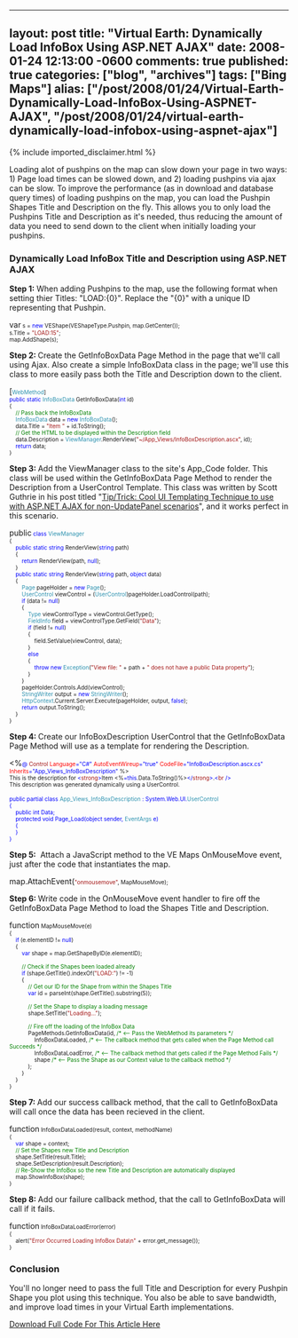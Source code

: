   ---
  layout: post
  title: "Virtual Earth: Dynamically Load InfoBox Using ASP.NET AJAX"
  date: 2008-01-24 12:13:00 -0600
  comments: true
  published: true
  categories: ["blog", "archives"]
  tags: ["Bing Maps"]
  alias: ["/post/2008/01/24/Virtual-Earth-Dynamically-Load-InfoBox-Using-ASPNET-AJAX", "/post/2008/01/24/virtual-earth-dynamically-load-infobox-using-aspnet-ajax"]
  ---
<!-- more -->
{% include imported_disclaimer.html %}
<p>Loading alot of pushpins on the map can slow down your page in two ways: 1) Page load times can be slowed down, and 2) loading pushpins via ajax can be slow. To improve the performance (as in download and database query times)&nbsp;of loading pushpins on the map, you can load the Pushpin Shapes Title and Description on the fly. This allows you to only load the Pushpins Title and Description as it's needed, thus reducing the amount of data you need to send down to the client when initially loading your pushpins.</p>
<h3>Dynamically Load InfoBox Title and Description using ASP.NET AJAX</h3>
<p><strong>Step 1:</strong> When adding Pushpins to the map, use the following format when setting thier Titles: "LOAD:{0}". Replace the "{0}" with a unique ID representing that Pushpin.</p>
<p><span style="color: #0000ff; font-size: x-small;">
<p>var<span style="font-size: x-small;"> s = </span><span style="color: #0000ff; font-size: x-small;">new</span><span style="font-size: x-small;"> VEShape(VEShapeType.Pushpin, map.GetCenter());<br /> s.Title = </span><span style="color: #a31515; font-size: x-small;">"LOAD:15"</span><span style="font-size: x-small;">;<br /> map.AddShape(s);</span></p>
</span></p>
<p><strong>Step 2: </strong>Create the GetInfoBoxData Page Method in the page that we'll call using Ajax. Also create a simple InfoBoxData class in the page; we'll use this class to more easily pass both the Title and Description down to the client.</p>
<p><span style="font-size: x-small;">
<p>[<span style="color: #2b91af; font-size: x-small;">WebMethod</span><span style="font-size: x-small;">]<br /> </span><span style="color: #0000ff; font-size: x-small;">public</span><span style="font-size: x-small;"> </span><span style="color: #0000ff; font-size: x-small;">static</span><span style="font-size: x-small;"> </span><span style="color: #2b91af; font-size: x-small;">InfoBoxData</span><span style="font-size: x-small;"> GetInfoBoxData(</span><span style="color: #0000ff; font-size: x-small;">int</span><span style="font-size: x-small;"> id)<br /> {<br /> </span><span style="color: #008000; font-size: x-small;"><span style="color: #0000ff;">&nbsp;&nbsp;&nbsp; </span>// Pass back the InfoBoxData<br /> </span><span style="color: #2b91af; font-size: x-small;"><span style="color: #0000ff;">&nbsp;&nbsp;&nbsp; </span>InfoBoxData</span><span style="font-size: x-small;"> data = </span><span style="color: #0000ff; font-size: x-small;">new</span><span style="font-size: x-small;"> </span><span style="color: #2b91af; font-size: x-small;">InfoBoxData</span><span style="font-size: x-small;">();<br /> <span style="color: #0000ff;">&nbsp;&nbsp;&nbsp; </span>data.Title = </span><span style="color: #a31515; font-size: x-small;">"Item "</span><span style="font-size: x-small;"> + id.ToString();<br /> </span><span style="color: #008000; font-size: x-small;"><span style="color: #0000ff;">&nbsp;&nbsp;&nbsp; </span>// Get the HTML to be displayed within the Description field<br /> </span><span style="font-size: x-small;"><span style="color: #0000ff;">&nbsp;&nbsp;&nbsp; </span>data.Description = </span><span style="color: #2b91af; font-size: x-small;">ViewManager</span><span style="font-size: x-small;">.RenderView(</span><span style="color: #a31515; font-size: x-small;">"~/App_Views/InfoBoxDescription.ascx"</span><span style="font-size: x-small;">, id);<br /> </span><span style="color: #0000ff; font-size: x-small;">&nbsp;&nbsp;&nbsp; return</span><span style="font-size: x-small;"> data;<br /> </span><span style="font-size: x-small;">}</span></p>
</span></p>
<p><strong>Step 3: </strong>Add the ViewManager class to the site's App_Code folder. This class will be used within the GetInfoBoxData Page Method to render the Description from a UserControl Template. This class was written by Scott Guthrie in his post titled "<a href="http://weblogs.asp.net/scottgu/archive/2006/10/22/Tip_2F00_Trick_3A00_-Cool-UI-Templating-Technique-to-use-with-ASP.NET-AJAX-for-non_2D00_UpdatePanel-scenarios.aspx">Tip/Trick: Cool UI Templating Technique to use with ASP.NET AJAX for non-UpdatePanel scenarios</a>", and it works perfect in this scenario.</p>
<p><span style="color: #0000ff; font-size: x-small;">
<p>public<span style="font-size: x-small;"> </span><span style="color: #0000ff; font-size: x-small;">class</span><span style="font-size: x-small;"> </span><span style="color: #2b91af; font-size: x-small;">ViewManager<br /> </span><span style="font-size: x-small;">{<br /> </span><span style="color: #0000ff; font-size: x-small;">&nbsp;&nbsp;&nbsp; public</span><span style="font-size: x-small;"> </span><span style="color: #0000ff; font-size: x-small;">static</span><span style="font-size: x-small;"> </span><span style="color: #0000ff; font-size: x-small;">string</span><span style="font-size: x-small;"> RenderView(</span><span style="color: #0000ff; font-size: x-small;">string</span><span style="font-size: x-small;"> path)<br /> <span style="color: #0000ff;">&nbsp;&nbsp;&nbsp; </span>{<br /> </span><span style="color: #0000ff; font-size: x-small;">&nbsp;&nbsp;&nbsp;&nbsp;&nbsp;&nbsp;&nbsp; return</span><span style="font-size: x-small;"> RenderView(path, </span><span style="color: #0000ff; font-size: x-small;">null</span><span style="font-size: x-small;">);<br /> <span style="color: #0000ff;">&nbsp;&nbsp;&nbsp;&nbsp;</span>}<br /> </span><span style="color: #0000ff; font-size: x-small;">&nbsp;&nbsp;&nbsp; public</span><span style="font-size: x-small;"> </span><span style="color: #0000ff; font-size: x-small;">static</span><span style="font-size: x-small;"> </span><span style="color: #0000ff; font-size: x-small;">string</span><span style="font-size: x-small;"> RenderView(</span><span style="color: #0000ff; font-size: x-small;">string</span><span style="font-size: x-small;"> path, </span><span style="color: #0000ff; font-size: x-small;">object</span><span style="font-size: x-small;"> data)<br /> <span style="color: #0000ff;">&nbsp;&nbsp;&nbsp; </span>{<br /> </span><span style="color: #2b91af; font-size: x-small;"><span style="color: #0000ff;">&nbsp;&nbsp;&nbsp;&nbsp;&nbsp;&nbsp;&nbsp; </span>Page</span><span style="font-size: x-small;"> pageHolder = </span><span style="color: #0000ff; font-size: x-small;">new</span><span style="font-size: x-small;"> </span><span style="color: #2b91af; font-size: x-small;">Page</span><span style="font-size: x-small;">();<br /> </span><span style="color: #2b91af; font-size: x-small;"><span style="color: #0000ff;">&nbsp;&nbsp;&nbsp;&nbsp;&nbsp;&nbsp;&nbsp; </span>UserControl</span><span style="font-size: x-small;"> viewControl = (</span><span style="color: #2b91af; font-size: x-small;">UserControl</span><span style="font-size: x-small;">)pageHolder.LoadControl(path);<br /> </span><span style="color: #0000ff; font-size: x-small;">&nbsp;&nbsp;&nbsp;&nbsp;&nbsp;&nbsp;&nbsp; if</span><span style="font-size: x-small;"> (data != </span><span style="color: #0000ff; font-size: x-small;">null</span><span style="font-size: x-small;">)<br /> <span style="color: #0000ff;">&nbsp;&nbsp;&nbsp;&nbsp;&nbsp;&nbsp;&nbsp; </span>{<br /> </span><span style="color: #2b91af; font-size: x-small;"><span style="color: #0000ff;">&nbsp;&nbsp;&nbsp;&nbsp;&nbsp;&nbsp;&nbsp;&nbsp;&nbsp;&nbsp;&nbsp; </span>Type</span><span style="font-size: x-small;"> viewControlType = viewControl.GetType();<br /> </span><span style="color: #2b91af; font-size: x-small;"><span style="color: #0000ff;">&nbsp;&nbsp;&nbsp;&nbsp;&nbsp;&nbsp;&nbsp;&nbsp;&nbsp;&nbsp;&nbsp; </span>FieldInfo</span><span style="font-size: x-small;"> field = viewControlType.GetField(</span><span style="color: #a31515; font-size: x-small;">"Data"</span><span style="font-size: x-small;">);<br /> </span><span style="color: #0000ff; font-size: x-small;">&nbsp;&nbsp;&nbsp;&nbsp;&nbsp;&nbsp;&nbsp;&nbsp;&nbsp;&nbsp;&nbsp; if</span><span style="font-size: x-small;"> (field != </span><span style="color: #0000ff; font-size: x-small;">null</span><span style="font-size: x-small;">)<br /> <span style="color: #0000ff;">&nbsp;&nbsp;&nbsp;&nbsp;&nbsp;&nbsp;&nbsp;&nbsp;&nbsp;&nbsp;&nbsp; </span>{<br /> <span style="color: #0000ff;">&nbsp;&nbsp;&nbsp;&nbsp;&nbsp;&nbsp;&nbsp;&nbsp;&nbsp;&nbsp;&nbsp;&nbsp;&nbsp;&nbsp;&nbsp; </span>field.SetValue(viewControl, data);<br /> <span style="color: #0000ff;">&nbsp;&nbsp;&nbsp;&nbsp;&nbsp;&nbsp;&nbsp;&nbsp;&nbsp;&nbsp;&nbsp; </span>}<br /> </span><span style="color: #0000ff; font-size: x-small;">&nbsp;&nbsp;&nbsp;&nbsp;&nbsp;&nbsp;&nbsp;&nbsp;&nbsp;&nbsp;&nbsp; else<br /> </span><span style="font-size: x-small;"><span style="color: #0000ff;">&nbsp;&nbsp;&nbsp;&nbsp;&nbsp;&nbsp;&nbsp;&nbsp;&nbsp;&nbsp;&nbsp; </span>{<br /> </span><span style="color: #0000ff; font-size: x-small;">&nbsp;&nbsp;&nbsp;&nbsp;&nbsp;&nbsp;&nbsp;&nbsp;&nbsp;&nbsp;&nbsp;&nbsp;&nbsp;&nbsp;&nbsp; throw</span><span style="font-size: x-small;"> </span><span style="color: #0000ff; font-size: x-small;">new</span><span style="font-size: x-small;"> </span><span style="color: #2b91af; font-size: x-small;">Exception</span><span style="font-size: x-small;">(</span><span style="color: #a31515; font-size: x-small;">"View file: "</span><span style="font-size: x-small;"> + path + </span><span style="color: #a31515; font-size: x-small;">" does not have a public Data property"</span><span style="font-size: x-small;">);<br /> <span style="color: #0000ff;">&nbsp;&nbsp;&nbsp;&nbsp;&nbsp;&nbsp;&nbsp;&nbsp;&nbsp;&nbsp;&nbsp; </span>}<br /> <span style="color: #0000ff;">&nbsp;&nbsp;&nbsp;&nbsp;&nbsp;&nbsp;&nbsp; </span>}<br /> <span style="color: #0000ff;">&nbsp;&nbsp;&nbsp;&nbsp;&nbsp;&nbsp;&nbsp; </span>pageHolder.Controls.Add(viewControl);<br /> </span><span style="color: #2b91af; font-size: x-small;"><span style="color: #0000ff;">&nbsp;&nbsp;&nbsp;&nbsp;&nbsp;&nbsp;&nbsp; </span>StringWriter</span><span style="font-size: x-small;"> output = </span><span style="color: #0000ff; font-size: x-small;">new</span><span style="font-size: x-small;"> </span><span style="color: #2b91af; font-size: x-small;">StringWriter</span><span style="font-size: x-small;">();<br /> </span><span style="color: #2b91af; font-size: x-small;"><span style="color: #0000ff;">&nbsp;&nbsp;&nbsp;&nbsp;&nbsp;&nbsp;&nbsp; </span>HttpContext</span><span style="font-size: x-small;">.Current.Server.Execute(pageHolder, output, </span><span style="color: #0000ff; font-size: x-small;">false</span><span style="font-size: x-small;">);<br /> </span><span style="color: #0000ff; font-size: x-small;">&nbsp;&nbsp;&nbsp;&nbsp;&nbsp;&nbsp;&nbsp; return</span><span style="font-size: x-small;"> output.ToString();<br /> <span style="color: #0000ff;">&nbsp;&nbsp;&nbsp; </span>}<br /> }</span></p>
</span></p>
<p><strong>Step 4: </strong>Create our InfoBoxDescription UserControl that the GetInfoBoxData Page Method will use as a template for rendering the Description.</p>
<p><span style="font-size: x-small;">
<p>&lt;%<span style="color: #0000ff; font-size: x-small;">@</span><span style="font-size: x-small;"> </span><span style="color: #a31515; font-size: x-small;">Control</span><span style="font-size: x-small;"> </span><span style="color: #ff0000; font-size: x-small;">Language</span><span style="color: #0000ff; font-size: x-small;">="C#"</span><span style="font-size: x-small;"> </span><span style="color: #ff0000; font-size: x-small;">AutoEventWireup</span><span style="color: #0000ff; font-size: x-small;">="true"</span><span style="font-size: x-small;"> </span><span style="color: #ff0000; font-size: x-small;">CodeFile</span><span style="color: #0000ff; font-size: x-small;">="InfoBoxDescription.ascx.cs"</span><span style="font-size: x-small;"> </span><span style="color: #ff0000; font-size: x-small;">Inherits</span><span style="color: #0000ff; font-size: x-small;">="App_Views_InfoBoxDescription"</span><span style="font-size: x-small;"> %&gt;<br /> This is the description for </span><span style="color: #0000ff; font-size: x-small;">&lt;</span><span style="color: #a31515; font-size: x-small;">strong</span><span style="color: #0000ff; font-size: x-small;">&gt;</span><span style="font-size: x-small;">Item &lt;%</span><span style="color: #0000ff; font-size: x-small;">=this</span><span style="font-size: x-small;">.Data.ToString()%&gt;</span><span style="color: #0000ff; font-size: x-small;">&lt;/</span><span style="color: #a31515; font-size: x-small;">strong</span><span style="color: #0000ff; font-size: x-small;">&gt;</span><span style="font-size: x-small;">.</span><span style="color: #0000ff; font-size: x-small;">&lt;</span><span style="color: #a31515; font-size: x-small;">br</span><span style="font-size: x-small;"> </span><span style="color: #0000ff; font-size: x-small;">/&gt;<br /> </span><span style="font-size: x-small;">This description was generated dynamically using a UserControl.</span></p>
</span><span style="color: #0000ff; font-size: x-small;">
<p>public<span style="font-size: x-small;"> </span><span style="color: #0000ff; font-size: x-small;">partial</span><span style="font-size: x-small;"> </span><span style="color: #0000ff; font-size: x-small;">class</span><span style="font-size: x-small;"> </span><span style="color: #2b91af; font-size: x-small;">App_Views_InfoBoxDescription</span><span style="font-size: x-small;"> : System.Web.UI.</span><span style="color: #2b91af; font-size: x-small;">UserControl<br /> </span><span style="font-size: x-small;">{<br /> </span><span style="color: #0000ff; font-size: x-small;">&nbsp;&nbsp;&nbsp; public</span><span style="font-size: x-small;"> </span><span style="color: #0000ff; font-size: x-small;">int</span><span style="font-size: x-small;"> Data;<br /> </span><span style="color: #0000ff; font-size: x-small;">&nbsp;&nbsp;&nbsp; protected</span><span style="font-size: x-small;"> </span><span style="color: #0000ff; font-size: x-small;">void</span><span style="font-size: x-small;"> Page_Load(</span><span style="color: #0000ff; font-size: x-small;">object</span><span style="font-size: x-small;"> sender, </span><span style="color: #2b91af; font-size: x-small;">EventArgs</span><span style="font-size: x-small;"> e)<br /> <span style="color: #0000ff;">&nbsp;&nbsp;&nbsp; </span>{<br /> <span style="color: #0000ff;">&nbsp;&nbsp;&nbsp; </span>}<br /> }</span></p>
</span></p>
<p><strong>Step 5:</strong>&nbsp; Attach a JavaScript method to the VE Maps OnMouseMove event, just after the code that instantiates the map.</p>
<p><span style="font-size: x-small;">
<p>map.AttachEvent(<span style="color: #a31515; font-size: x-small;">"onmousemove"</span><span style="font-size: x-small;">, MapMouseMove);</span></p>
</span></p>
<p><strong>Step 6: </strong>Write code in the OnMouseMove event handler to fire off the GetInfoBoxData Page Method to load the Shapes Title and Description.</p>
<p><span style="color: #0000ff; font-size: x-small;">
<p>function<span style="font-size: x-small;"> MapMouseMove(e)<br /> {<br /> </span><span style="color: #0000ff; font-size: x-small;">&nbsp;&nbsp;&nbsp; if</span><span style="font-size: x-small;"> (e.elementID != </span><span style="color: #0000ff; font-size: x-small;">null</span><span style="font-size: x-small;">)<br /> <span style="color: #0000ff;">&nbsp;&nbsp;&nbsp; </span>{<br /> </span><span style="color: #0000ff; font-size: x-small;">&nbsp;&nbsp;&nbsp;&nbsp;&nbsp;&nbsp;&nbsp; var</span><span style="font-size: x-small;"> shape = map.GetShapeByID(e.elementID);<br /> <br /> </span><span style="color: #008000; font-size: x-small;"><span style="color: #0000ff;">&nbsp;&nbsp;&nbsp;&nbsp;&nbsp;&nbsp;&nbsp; </span>// Check if the Shapes been loaded already<br /> </span><span style="color: #0000ff; font-size: x-small;">&nbsp;&nbsp;&nbsp;&nbsp;&nbsp;&nbsp;&nbsp; if</span><span style="font-size: x-small;"> (shape.GetTitle().indexOf(</span><span style="color: #a31515; font-size: x-small;">"LOAD:"</span><span style="font-size: x-small;">) != -1)<br /> <span style="color: #0000ff;">&nbsp;&nbsp;&nbsp;&nbsp;&nbsp;&nbsp;&nbsp; </span>{<br /> </span><span style="color: #008000; font-size: x-small;"><span style="color: #0000ff;">&nbsp;&nbsp;&nbsp;&nbsp;&nbsp;&nbsp;&nbsp;&nbsp;&nbsp;&nbsp;&nbsp; </span>// Get our ID for the Shape from within the Shapes Title<br /> </span><span style="color: #0000ff; font-size: x-small;">&nbsp;&nbsp;&nbsp;&nbsp;&nbsp;&nbsp;&nbsp;&nbsp;&nbsp;&nbsp;&nbsp; var</span><span style="font-size: x-small;"> id = parseInt(shape.GetTitle().substring(5));<br /> <br /> </span><span style="color: #008000; font-size: x-small;"><span style="color: #0000ff;">&nbsp;&nbsp;&nbsp;&nbsp;&nbsp;&nbsp;&nbsp;&nbsp;&nbsp;&nbsp;&nbsp; </span>// Set the Shape to display a loading message<br /> </span><span style="font-size: x-small;"><span style="color: #0000ff;">&nbsp;&nbsp;&nbsp;&nbsp;&nbsp;&nbsp;&nbsp;&nbsp;&nbsp;&nbsp;&nbsp; </span>shape.SetTitle(</span><span style="color: #a31515; font-size: x-small;">"Loading..."</span><span style="font-size: x-small;">);<br /> </span><span style="color: #008000; font-size: x-small;"><br /> <span style="color: #0000ff;">&nbsp;&nbsp;&nbsp;&nbsp;&nbsp;&nbsp;&nbsp;&nbsp;&nbsp;&nbsp;&nbsp; </span>// Fire off the loading of the InfoBox Data<br /> </span><span style="font-size: x-small;"><span style="color: #0000ff;">&nbsp;&nbsp;&nbsp;&nbsp;&nbsp;&nbsp;&nbsp;&nbsp;&nbsp;&nbsp;&nbsp; </span>PageMethods.GetInfoBoxData(id, </span><span style="color: #008000; font-size: x-small;">/* &lt;-- Pass the WebMethod its parameters */<br /> </span><span style="font-size: x-small;"><span style="color: #0000ff;">&nbsp;&nbsp;&nbsp;&nbsp;&nbsp;&nbsp;&nbsp;&nbsp;&nbsp;&nbsp;&nbsp;&nbsp;&nbsp;&nbsp;&nbsp; </span>InfoBoxDataLoaded, </span><span style="color: #008000; font-size: x-small;">/* &lt;-- The callback method that gets called when the Page Method call Succeeds */<br /> </span><span style="font-size: x-small;"><span style="color: #0000ff;">&nbsp;&nbsp;&nbsp;&nbsp;&nbsp;&nbsp;&nbsp;&nbsp;&nbsp;&nbsp;&nbsp;&nbsp;&nbsp;&nbsp;&nbsp; </span>InfoBoxDataLoadError, </span><span style="color: #008000; font-size: x-small;">/* &lt;-- The callback method that gets called if the Page Method Fails */<br /> </span><span style="font-size: x-small;"><span style="color: #0000ff;">&nbsp;&nbsp;&nbsp;&nbsp;&nbsp;&nbsp;&nbsp;&nbsp;&nbsp;&nbsp;&nbsp;&nbsp;&nbsp;&nbsp;&nbsp; </span>shape </span><span style="color: #008000; font-size: x-small;">/* &lt;-- Pass the Shape as our Context value to the callback method */<br /> </span><span style="font-size: x-small;"><span style="color: #0000ff;">&nbsp;&nbsp;&nbsp;&nbsp;&nbsp;&nbsp;&nbsp;&nbsp;&nbsp;&nbsp;&nbsp; </span>);<br /> <span style="color: #0000ff;">&nbsp;&nbsp;&nbsp;&nbsp;&nbsp;&nbsp;&nbsp; </span>}<br /> &nbsp;&nbsp;&nbsp; }<br /> }</span></p>
</span></p>
<p><strong>Step 7: </strong>Add our success callback method, that the call to GetInfoBoxData will call once the data has been recieved in the client.</p>
<p><span style="color: #0000ff; font-size: x-small;">
<p>function<span style="font-size: x-small;"> InfoBoxDataLoaded(result, context, methodName)<br /> {<br /> </span><span style="color: #0000ff; font-size: x-small;">&nbsp;&nbsp;&nbsp; var</span><span style="font-size: x-small;"> shape = context;<br /> </span><span style="color: #008000; font-size: x-small;">&nbsp;&nbsp;&nbsp; // Set the Shapes new Title and Description<br /> </span><span style="font-size: x-small;"><span style="color: #008000;">&nbsp;&nbsp;&nbsp; </span>shape.SetTitle(result.Title);<br /> <span style="color: #008000;">&nbsp;&nbsp;&nbsp; </span>shape.SetDescription(result.Description);<br /> </span><span style="color: #008000; font-size: x-small;">&nbsp;&nbsp;&nbsp; // Re-Show the InfoBox so the new Title and Description are automatically displayed<br /> </span><span style="font-size: x-small;"><span style="color: #008000;">&nbsp;&nbsp;&nbsp; </span>map.ShowInfoBox(shape);<br /> }</span></p>
</span></p>
<p><strong>Step 8: </strong>Add our failure callback method, that the call to GetInfoBoxData will call if it fails.</p>
<p><span style="color: #0000ff; font-size: x-small;">
<p>function<span style="font-size: x-small;"> InfoBoxDataLoadError(error)<br /> </span><span style="font-size: x-small;">{<br /> &nbsp;&nbsp;&nbsp; alert(</span><span style="color: #a31515; font-size: x-small;">"Error Occurred Loading InfoBox Data\n"</span><span style="font-size: x-small;"> + error.get_message());<br /> }</span></p>
</span></p>
<h3>Conclusion</h3>
<p>You'll no longer need to pass the full Title and Description for every Pushpin Shape you plot using this technique. You also&nbsp;be able to save bandwidth, and improve load times in your Virtual Earth implementations.</p>
<p><a href="/Download/Blog/1448/AjaxDynamicInfoBox.zip">Download Full Code For This Article Here</a></p>
